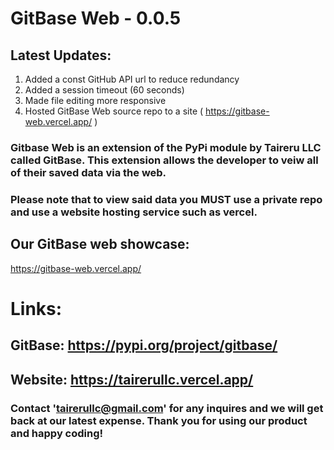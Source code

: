 # GitBase Web - 0.0.5

## Latest Updates: 
1. Added a const GitHub API url to reduce redundancy
2. Added a session timeout (60 seconds)
3. Made file editing more responsive
4. Hosted GitBase Web source repo to a site ( https://gitbase-web.vercel.app/ )

### Gitbase Web is an extension of the PyPi module by Taireru LLC called GitBase. This extension allows the developer to veiw all of their saved data via the web.
### Please note that to view said data you **MUST** use a private repo and use a website hosting service such as vercel.

## Our GitBase web showcase: 
https://gitbase-web.vercel.app/

# Links: 
## GitBase: https://pypi.org/project/gitbase/
## Website: https://tairerullc.vercel.app/


### Contact 'tairerullc@gmail.com' for any inquires and we will get back at our latest expense. Thank you for using our product and happy coding!


